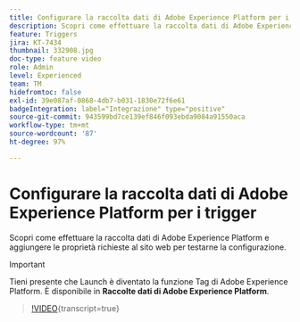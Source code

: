 ```yaml
---
title: Configurare la raccolta dati di Adobe Experience Platform per i trigger
description: Scopri come effettuare la raccolta dati di Adobe Experience Platform e aggiungere le proprietà richieste al sito web per testarne la configurazione.
feature: Triggers
jira: KT-7434
thumbnail: 332908.jpg
doc-type: feature video
role: Admin
level: Experienced
team: TM
hidefromtoc: false
exl-id: 39e087af-0868-4db7-b031-1830e72f6e61
badgeIntegration: label="Integrazione" type="positive"
source-git-commit: 943599bd7ce139ef846f093ebda9084a91550aca
workflow-type: tm+mt
source-wordcount: '87'
ht-degree: 97%

---
```


# Configurare la raccolta dati di Adobe Experience Platform per i trigger

Scopri come effettuare la raccolta dati di Adobe Experience Platform e aggiungere le proprietà richieste al sito web per testarne la configurazione.

>[!IMPORTANT]
>
> Tieni presente che Launch è diventato la funzione Tag di Adobe Experience Platform. È disponibile in **Raccolte dati di Adobe Experience Platform**.

>[!VIDEO](https://video.tv.adobe.com/v/332908?learn=on){transcript=true}

